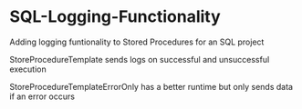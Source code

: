 # SQL-Logging-Functionality
Adding logging funtionality to Stored Procedures for an SQL project

StoreProcedureTemplate sends logs on successful and unsuccessful execution

StoreProcedureTemplateErrorOnly has a better runtime but only sends data if an error occurs

